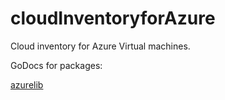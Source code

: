 # cloudInventoryforAzure
Cloud inventory for Azure Virtual machines.

GoDocs for packages:

[azurelib](https://godoc.org/github.com/CloudInventoryAzure/cloudInventoryforAzure/azurelib)
